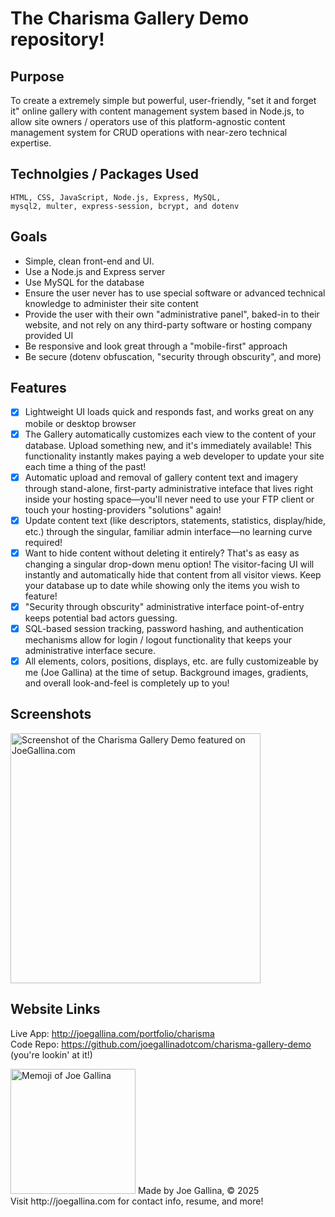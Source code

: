 # The Charisma Gallery Demo repository!

## Purpose

To create a extremely simple but powerful, user-friendly, "set it and forget it" online gallery with content management system based in Node.js, to allow site owners / operators use of this platform-agnostic content management system for CRUD operations with near-zero technical expertise.

## Technolgies / Packages Used

    HTML, CSS, JavaScript, Node.js, Express, MySQL,
    mysql2, multer, express-session, bcrypt, and dotenv

## Goals 
- Simple, clean front-end and UI.
- Use a Node.js and Express server
- Use MySQL for the database
- Ensure the user never has to use special software or advanced technical knowledge to administer their site content
- Provide the user with their own "administrative panel", baked-in to their website, and not rely on any third-party software or hosting company provided UI 
- Be responsive and look great through a "mobile-first" approach
- Be secure (dotenv obfuscation, "security through obscurity", and more)

## Features
- [x] Lightweight UI loads quick and responds fast, and works great on any mobile or desktop browser
- [x] The Gallery automatically customizes each view to the content of your database.  Upload something new, and it's immediately available!  This functionality instantly makes paying a web developer to update your site each time a thing of the past!
- [x] Automatic upload and removal of gallery content text and imagery through stand-alone, first-party administrative inteface that lives right inside your hosting space&mdash;you'll never need to use your FTP client or touch your hosting-providers "solutions" again!
- [x] Update content text (like descriptors, statements, statistics, display/hide, etc.) through the singular, familiar admin interface&mdash;no learning curve required!
- [x] Want to hide content without deleting it entirely?  That's as easy as changing a singular drop-down menu option!  The visitor-facing UI will instantly and automatically hide that content from all visitor views.  Keep your database up to date while showing only the items you wish to feature!
- [x] "Security through obscurity" administrative interface point-of-entry keeps potential bad actors guessing.
- [x] SQL-based session tracking, password hashing, and authentication mechanisms allow for login / logout functionality that keeps your administrative interface secure.
- [x] All elements, colors, positions, displays, etc. are fully customizeable by me (Joe Gallina) at the time of setup.  Background images, gradients, and overall look-and-feel is completely up to you!

## Screenshots 
<img src="http://joegallina.com/portfolio/img/charisma-demo.png" alt="Screenshot of the Charisma Gallery Demo featured on JoeGallina.com" width="400">

## Website Links
Live App: http://joegallina.com/portfolio/charisma
<br>
Code Repo: https://github.com/joegallinadotcom/charisma-gallery-demo (you're lookin' at it!)

<img src="http://joegallina.com/img/memoji.png" alt="Memoji of Joe Gallina" width="200"/>
Made by Joe Gallina, &copy; 2025<br>
Visit http://joegallina.com for contact info, resume, and more!
